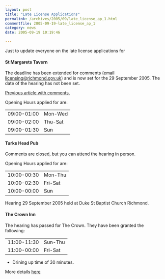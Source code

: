 ```yaml
---
layout: post
title: "Late License Applications"
permalink: /archives/2005/09/late_license_ap_1.html
commentfile: 2005-09-19-late_license_ap_1
category: news
date: 2005-09-19 10:19:46

---
```


Just to update everyone on the late license applications for

#### St Margarets Tavern

The deadline has been extended for comments (email [licensing@richmond.gov.uk](mailto:licensing@richmond.gov.uk)) and is now set for the 29 September 2005. The date of the hearing has not been set.

[Previous article with comments.](/archives/2005/09/deadline_extend.html)

Opening Hours applied for are:

|             |         |
|-------------|---------|
| 09:00-01:00 | Mon-Wed |
| 09:00-02:00 | Thu-Sat |
| 09:00-01:30 | Sun     |

#### Turks Head Pub

Comments are closed, but you can attend the hearing in person.

Opening Hours applied for are:

|             |         |
|-------------|---------|
| 10:00-00:30 | Mon-Thu |
| 10:00-02:30 | Fri-Sat |
| 10:00-00:00 | Sun     |

Hearing 29 September 2005 held at Duke St Baptist Church Richmond.

#### The Crown Inn

The hearing has passed for The Crown. They have been granted the following:

|             |         |
|-------------|---------|
| 11:00-11:30 | Sun-Thu |
| 11:00-00:00 | Fri-Sat |

-   Drining up time of 30 minutes.

More details [here](http://www.richmond.gov.uk/home/council_government_and_democracy/council/decision_making_council/committees/search_committee_documents.htm?mgl=ieListDocuments.Asp&CId=232&MID=1425#AI9032)
